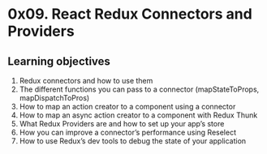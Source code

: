 # 0x09. React Redux Connectors and Providers

## Learning objectives
1. Redux connectors and how to use them
2. The different functions you can pass to a connector (mapStateToProps, mapDispatchToPros)
3. How to map an action creator to a component using a connector
4. How to map an async action creator to a component with Redux Thunk
5. What Redux Providers are and how to set up your app’s store
6. How you can improve a connector’s performance using Reselect
7. How to use Redux’s dev tools to debug the state of your application
